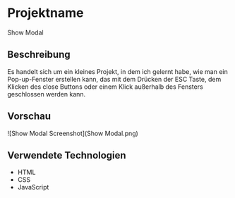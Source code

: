 # Projektname

Show Modal

## Beschreibung

Es handelt sich um ein kleines Projekt, in dem ich gelernt habe, wie man ein Pop-up-Fenster erstellen kann, das mit dem Drücken der ESC Taste, dem Klicken des close Buttons oder einem Klick außerhalb des Fensters geschlossen werden kann.
## Vorschau

 ![Show Modal Screenshot](Show Modal.png)

## Verwendete Technologien

- HTML
- CSS
- JavaScript
